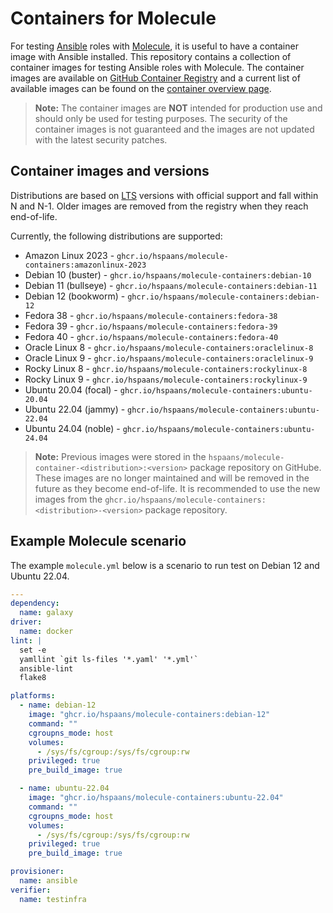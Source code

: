 # Containers for Molecule

For testing [Ansible][ansible] roles with [Molecule][molecule], it is useful to have a container image with Ansible installed. This repository contains a collection of container images for testing Ansible roles with Molecule. The container images are available on [GitHub Container Registry](https://ghcr.io) and a current list of available images can be found on the [container overview page](https://github.com/hspaans/molecule-containers/pkgs/container/molecule-containers/versions?filters%5Bversion_type%5D=tagged).

> **Note:** The container images are **NOT** intended for production use and should only be used for testing purposes. The security of the container images is not guaranteed and the images are not updated with the latest security patches.

## Container images and versions

Distributions are based on [LTS](https://en.wikipedia.org/wiki/Long-term_support) versions with official support and fall within N and N-1. Older images are removed from the registry when they reach end-of-life.

Currently, the following distributions are supported:
* Amazon Linux 2023 - `ghcr.io/hspaans/molecule-containers:amazonlinux-2023`
* Debian 10 (buster) - `ghcr.io/hspaans/molecule-containers:debian-10`
* Debian 11 (bullseye) - `ghcr.io/hspaans/molecule-containers:debian-11`
* Debian 12 (bookworm) - `ghcr.io/hspaans/molecule-containers:debian-12`
* Fedora 38 - `ghcr.io/hspaans/molecule-containers:fedora-38`
* Fedora 39 - `ghcr.io/hspaans/molecule-containers:fedora-39`
* Fedora 40 - `ghcr.io/hspaans/molecule-containers:fedora-40`
* Oracle Linux 8 - `ghcr.io/hspaans/molecule-containers:oraclelinux-8`
* Oracle Linux 9 - `ghcr.io/hspaans/molecule-containers:oraclelinux-9`
* Rocky Linux 8 - `ghcr.io/hspaans/molecule-containers:rockylinux-8`
* Rocky Linux 9 - `ghcr.io/hspaans/molecule-containers:rockylinux-9`
* Ubuntu 20.04 (focal) - `ghcr.io/hspaans/molecule-containers:ubuntu-20.04`
* Ubuntu 22.04 (jammy) - `ghcr.io/hspaans/molecule-containers:ubuntu-22.04`
* Ubuntu 24.04 (noble) - `ghcr.io/hspaans/molecule-containers:ubuntu-24.04`

> **Note:** Previous images were stored in the `hspaans/molecule-container-<distribution>:<version>` package repository on GitHube. These images are no longer maintained and will be removed in the future as they become end-of-life. It is recommended to use the new images from the `ghcr.io/hspaans/molecule-containers:<distribution>-<version>` package repository.

## Example Molecule scenario

The example `molecule.yml` below is a scenario to run test on Debian 12 and Ubuntu 22.04.

```yml
---
dependency:
  name: galaxy
driver:
  name: docker
lint: |
  set -e
  yamllint `git ls-files '*.yaml' '*.yml'`
  ansible-lint
  flake8

platforms:
  - name: debian-12
    image: "ghcr.io/hspaans/molecule-containers:debian-12"
    command: ""
    cgroupns_mode: host
    volumes:
      - /sys/fs/cgroup:/sys/fs/cgroup:rw
    privileged: true
    pre_build_image: true

  - name: ubuntu-22.04
    image: "ghcr.io/hspaans/molecule-containers:ubuntu-22.04"
    command: ""
    cgroupns_mode: host
    volumes:
      - /sys/fs/cgroup:/sys/fs/cgroup:rw
    privileged: true
    pre_build_image: true

provisioner:
  name: ansible
verifier:
  name: testinfra
```

[ansible]: https://github.com/ansible/ansible
[debian]: https://debian.org
[molecule]: https://github.com/ansible/molecule
